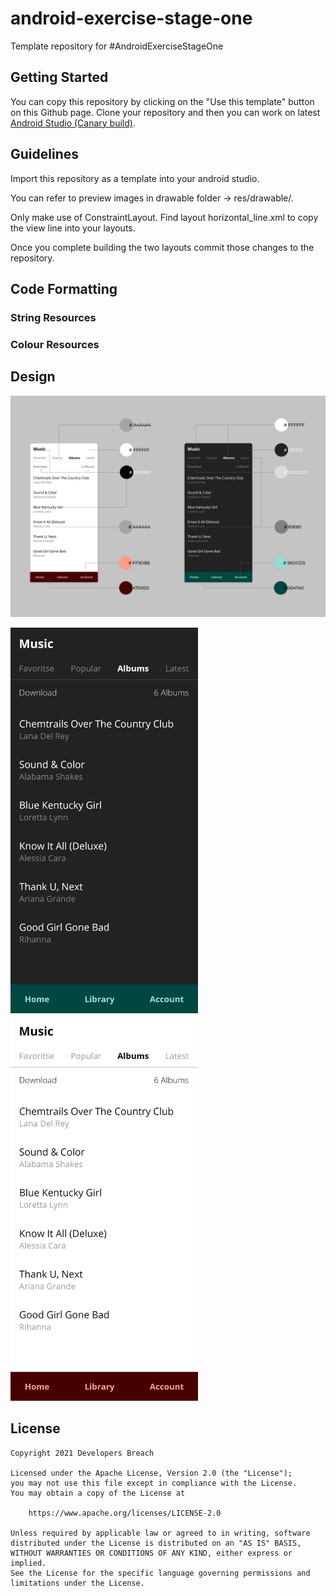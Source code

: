 # android-exercise-stage-one

Template repository for #AndroidExerciseStageOne

## Getting Started

You can copy this repository by clicking on the "Use this template" button on this Github page. 
Clone your repository and then you can work on latest [Android Studio (Canary build)](https://developer.android.com/studio/preview).

## Guidelines

Import this repository as a template into your android studio.

You can refer to preview images in drawable folder -> res/drawable/.

Only make use of ConstraintLayout. Find layout horizontal_line.xml to copy the view line into your layouts.

Once you complete building the two layouts commit those changes to the repository.

## Code Formatting

### String Resources

### Colour Resources

## Design

![alt text](https://github.com/RajashekarRaju/student-layout-challenge/blob/master/app/src/main/res/drawable/app_rules.png)

<img src="https://github.com/RajashekarRaju/student-layout-challenge/blob/master/app/src/main/res/drawable/music_app_dark.png" width="300"> <img src="https://github.com/RajashekarRaju/student-layout-challenge/blob/master/app/src/main/res/drawable/music_app_light.png" width="300">


## License

```
Copyright 2021 Developers Breach

Licensed under the Apache License, Version 2.0 (the "License");
you may not use this file except in compliance with the License.
You may obtain a copy of the License at

    https://www.apache.org/licenses/LICENSE-2.0

Unless required by applicable law or agreed to in writing, software
distributed under the License is distributed on an "AS IS" BASIS,
WITHOUT WARRANTIES OR CONDITIONS OF ANY KIND, either express or implied.
See the License for the specific language governing permissions and
limitations under the License.
```
